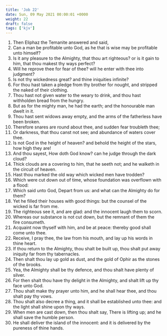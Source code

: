 ```yaml
---
title: 'Job 22'
date: Sun, 09 May 2021 00:00:01 +0000
weight: 22
draft: false
tags: ['kjv'] 
---
```


1. Then Eliphaz the Temanite answered and said,
2. Can a man be profitable unto God, as he that is wise may be profitable unto himself?
3. Is it any pleasure to the Almighty, that thou art righteous? or is it gain to him, that thou makest thy ways perfect?
4. Will he reprove thee for fear of thee? will he enter with thee into judgment?
5. Is not thy wickedness great? and thine iniquities infinite?
6. For thou hast taken a pledge from thy brother for nought, and stripped the naked of their clothing.
7. Thou hast not given water to the weary to drink, and thou hast withholden bread from the hungry.
8. But as for the mighty man, he had the earth; and the honourable man dwelt in it.
9. Thou hast sent widows away empty, and the arms of the fatherless have been broken.
10. Therefore snares are round about thee, and sudden fear troubleth thee;
11. Or darkness, that thou canst not see; and abundance of waters cover thee.
12. Is not God in the height of heaven? and behold the height of the stars, how high they are!
13. And thou sayest, How doth God know? can he judge through the dark cloud?
14. Thick clouds are a covering to him, that he seeth not; and he walketh in the circuit of heaven.
15. Hast thou marked the old way which wicked men have trodden?
16. Which were cut down out of time, whose foundation was overflown with a flood:
17. Which said unto God, Depart from us: and what can the Almighty do for them?
18. Yet he filled their houses with good things: but the counsel of the wicked is far from me.
19. The righteous see it, and are glad: and the innocent laugh them to scorn.
20. Whereas our substance is not cut down, but the remnant of them the fire consumeth.
21. Acquaint now thyself with him, and be at peace: thereby good shall come unto thee.
22. Receive, I pray thee, the law from his mouth, and lay up his words in thine heart.
23. If thou return to the Almighty, thou shalt be built up, thou shalt put away iniquity far from thy tabernacles.
24. Then shalt thou lay up gold as dust, and the gold of Ophir as the stones of the brooks.
25. Yea, the Almighty shall be thy defence, and thou shalt have plenty of silver.
26. For then shalt thou have thy delight in the Almighty, and shalt lift up thy face unto God.
27. Thou shalt make thy prayer unto him, and he shall hear thee, and thou shalt pay thy vows.
28. Thou shalt also decree a thing, and it shall be established unto thee: and the light shall shine upon thy ways.
29. When men are cast down, then thou shalt say, There is lifting up; and he shall save the humble person.
30. He shall deliver the island of the innocent: and it is delivered by the pureness of thine hands.
